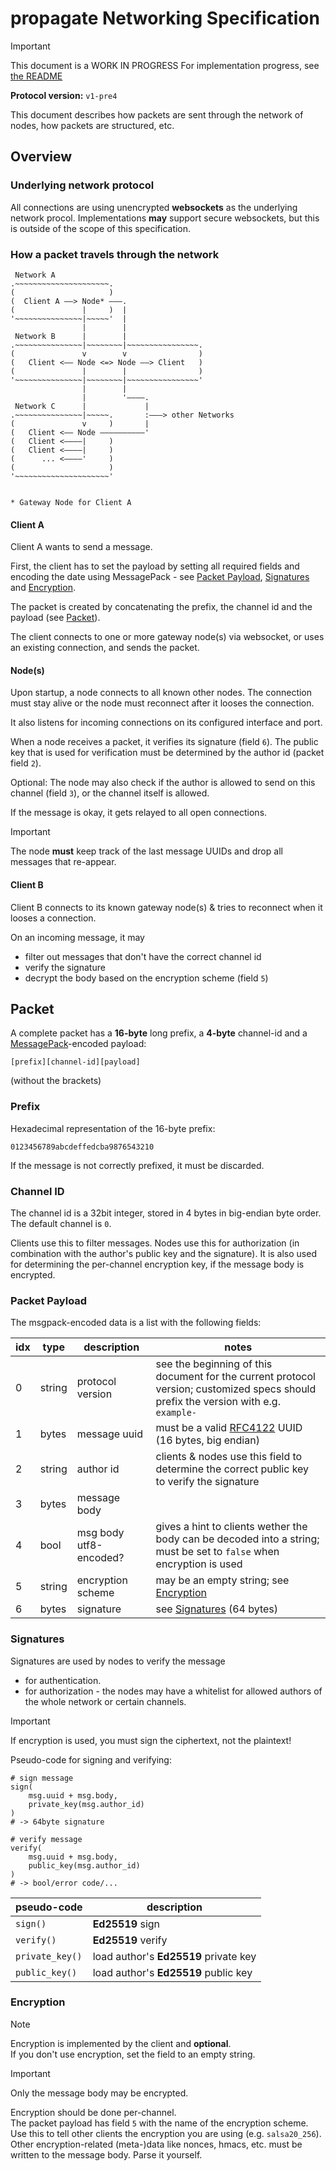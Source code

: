 # propagate Networking Specification

> [!IMPORTANT]  
> This document is a WORK IN PROGRESS
> For implementation progress, see [the README](./README.md)

**Protocol version:** `v1-pre4`

This document describes how packets are sent through the network of nodes, how packets are structured, etc.


## Overview

### Underlying network protocol

All connections are using unencrypted **websockets** as the underlying network procol.
Implementations **may** support secure websockets, but this is outside of the scope of this specification.


### How a packet travels through the network

```
 Network A
.~~~~~~~~~~~~~~~~~~~~~.
(                     )
(  Client A ——> Node* ———.
(               |     )  |
'~~~~~~~~~~~~~~~|~~~~~'  |
                |        |
 Network B      |        |
.~~~~~~~~~~~~~~~|~~~~~~~~|~~~~~~~~~~~~~~~~.
(               v        v                )
(   Client <—— Node <=> Node ——> Client   )
(               |        |                )
'~~~~~~~~~~~~~~~|~~~~~~~~|~~~~~~~~~~~~~~~~'
                |        |
                |        '————.
 Network C      |             |
.~~~~~~~~~~~~~~~|~~~~~.       :———> other Networks
(               v     )       |
(   Client <—— Node ——————————'
(   Client <————|     )
(   Client <————|     )
(      ... <————'     )
(                     )
'~~~~~~~~~~~~~~~~~~~~~'


* Gateway Node for Client A
```

#### Client A

Client A wants to send a message.

First, the client has to set the payload by setting all required fields and encoding the date using MessagePack - see [Packet Payload](#packet-payload), [Signatures](#signatures) and [Encryption](#encryption).

The packet is created by concatenating the prefix, the channel id and the payload (see [Packet](#packet)).

The client connects to one or more gateway node(s) via websocket, or uses an existing connection, and sends the packet.


#### Node(s)

Upon startup, a node connects to all known other nodes. The connection must stay alive or the node must reconnect after it looses the connection.

It also listens for incoming connections on its configured interface and port.

When a node receives a packet, it verifies its signature (field `6`). The public key that is used for verification must be determined by the author id (packet field `2`).

Optional: The node may also check if the author is allowed to send on this channel (field `3`), or the channel itself is allowed.

If the message is okay, it gets relayed to all open connections.

> [!IMPORTANT]  
> The node **must** keep track of the last message UUIDs and drop all messages that re-appear.


#### Client B

Client B connects to its known gateway node(s) & tries to reconnect when it looses a connection.

On an incoming message, it may

- filter out messages that don't have the correct channel id
- verify the signature
- decrypt the body based on the encryption scheme (field `5`)


## Packet

A complete packet has a **16-byte** long prefix, a **4-byte** channel-id and a [MessagePack](https://msgpack.org/)-encoded payload:

```
[prefix][channel-id][payload]
```

(without the brackets)

### Prefix

Hexadecimal representation of the 16-byte prefix:

```
0123456789abcdeffedcba9876543210
```

If the message is not correctly prefixed, it must be discarded.


### Channel ID

The channel id is a 32bit integer, stored in 4 bytes in big-endian byte order.  
The default channel is `0`.

Clients use this to filter messages. Nodes use this for authorization (in combination with the author's public key and the signature). It is also used for determining the per-channel encryption key, if the message body is encrypted.


### Packet Payload

The msgpack-encoded data is a list with the following fields:

| idx | type   | description            | notes |
| --- | ------ | ---------------------- | ----- |
|   0 | string | protocol version       | see the beginning of this document for the current protocol version; customized specs should prefix the version with e.g. `example-` |
|   1 | bytes  | message uuid           | must be a valid [RFC4122](https://datatracker.ietf.org/doc/html/rfc4122.html) UUID (16 bytes, big endian) |
|   2 | string | author id              | clients & nodes use this field to determine the correct public key to verify the signature |
|   3 | bytes  | message body           | |
|   4 | bool   | msg body utf8-encoded? | gives a hint to clients wether the body can be decoded into a string; must be set to `false` when encryption is used |
|   5 | string | encryption scheme      | may be an empty string; see [Encryption](#encryption) |
|   6 | bytes  | signature              | see [Signatures](#signatures) (64 bytes) |


### Signatures

Signatures are used by nodes to verify the message

- for authentication.
- for authorization - the nodes may have a whitelist for allowed authors of the whole network or certain channels.

> [!IMPORTANT]  
> If encryption is used, you must sign the ciphertext, not the plaintext!

Pseudo-code for signing and verifying:

```
# sign message
sign(
    msg.uuid + msg.body,
    private_key(msg.author_id)
)
# -> 64byte signature

# verify message
verify(
    msg.uuid + msg.body,
    public_key(msg.author_id)
)
# -> bool/error code/...
```

| pseudo-code     | description        |
| --------------- | ------------------ |
| `sign()`        | **Ed25519** sign   |
| `verify()`      | **Ed25519** verify |
| `private_key()` | load author's **Ed25519** private key |
| `public_key()`  | load author's **Ed25519** public key  |


### Encryption

> [!NOTE]  
> Encryption is implemented by the client and **optional**.  
If you don't use encryption, set the field to an empty string.

> [!IMPORTANT]  
> Only the message body may be encrypted.

Encryption should be done per-channel.  
The packet payload has field `5` with the name of the encryption scheme.
Use this to tell other clients the encryption you are using (e.g. `salsa20_256`). Other encryption-related (meta-)data like nonces, hmacs, etc. must be written to the message body. Parse it yourself.

